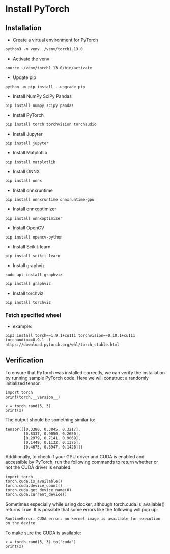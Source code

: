 ﻿# Install PyTorch

## Installation

- Create a virtual environment for PyTorch

```
python3 -m venv ./venv/torch1.13.0
```

- Activate the venv

```
source ~/venv/torch1.13.0/bin/activate
```

- Update pip
```
python -m pip install --upgrade pip
```

- Install NumPy SciPy Pandas

```
pip install numpy scipy pandas
```

- Install PyTorch

```
pip install torch torchvision torchaudio
```

- Install Jupyter

```
pip install jupyter
```

- Install Matplotlib

```
pip install matplotlib
```

- Install ONNX
```
pip install onnx
```

- Install onnxruntime

```
pip install onnxruntime onnxruntime-gpu
```

- Install onnxoptimizer
```
pip install onnxoptimizer
```

- Install OpenCV

```
pip install opencv-python
```

- Install Scikit-learn

```
pip install scikit-learn
```

- Install graphviz

```
sudo apt install graphviz
```

```
pip install graphviz
```

- Install torchviz

```
pip install torchviz
```

### Fetch specified wheel 

- example:

```
pip3 install torch==1.9.1+cu111 torchvision==0.10.1+cu111 torchaudio==0.9.1 -f https://download.pytorch.org/whl/torch_stable.html
```

## Verification

To ensure that PyTorch was installed correctly, we can verify the installation by running sample PyTorch code. Here we will construct a randomly initialized tensor.

```
import torch
print(torch.__version__)

x = torch.rand(5, 3)
print(x)
```

The output should be something similar to:

```
tensor([[0.3380, 0.3845, 0.3217],
        [0.8337, 0.9050, 0.2650],
        [0.2979, 0.7141, 0.9069],
        [0.1449, 0.1132, 0.1375],
        [0.4675, 0.3947, 0.1426]])
```

Additionally, to check if your GPU driver and CUDA is enabled and accessible by PyTorch, run the following commands to return whether or not the CUDA driver is enabled:

```
import torch
torch.cuda.is_available()
torch.cuda.device_count()
torch.cuda.get_device_name(0)
torch.cuda.current_device()
```

Sometimes especially while using docker, although torch.cuda.is_available() returns True. It is possible that some errors like the following will pop up:
```
RuntimeError: CUDA error: no kernel image is available for execution on the device
```

To make sure the CUDA is available:

```
x = torch.rand(5, 3).to('cuda')
print(x)
```
